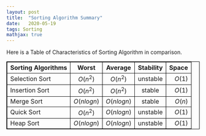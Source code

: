 ```yaml
---
layout: post
title:  "Sorting Algorithm Summary"
date:   2020-05-19
tags: Sorting
mathjax: true
---
```


Here is a Table of Characteristics of Sorting Algorithm in comparison.

<style>
table, th, td {
  border: 1px solid black;
  border-collapse: collapse;
}
</style>
| Sorting Algorithms | Worst  | Average | Stability | Space |
| ------------------ |:------:|:-------:|:---------:| -----:|
| Selection Sort     |$O(n^2)$| $O(n^2)$|  unstable |$O(1)$ |
| Insertion Sort     |$O(n^2)$| $O(n^2)$|  stable   |$O(1)$ |
| Merge Sort       |$O(nlogn)$| $O(nlogn)$|  stable |$O(n)$ |
| Quick Sort       |$O(n^2)$| $O(nlogn)$| unstable  |$O(1)$ |
| Heap Sort        |$O(nlogn)$|$O(nlogn)$| unstable |$O(1)$ |
